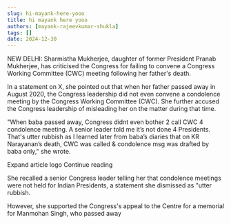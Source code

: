 ```yaml
---
slug: hi-mayank-here-yooo
title: hi mayank here yooo
authors: [mayank-rajeevkumar-shukla]
tags: []
date: 2024-12-30
---
```


NEW DELHI: Sharmistha Mukherjee, daughter of former President Pranab Mukherjee, has criticised the Congress for failing to convene a Congress Working Committee (CWC) meeting following her father's death.

In a statement on X, she pointed out that when her father passed away in August 2020, the Congress leadership did not even convene a condolence meeting by the Congress Working Committee (CWC). She further accused the Congress leadership of misleading her on the matter during that time.

"When baba passed away, Congress didnt even bother 2 call CWC 4 condolence meeting. A senior leader told me it’s not done 4 Presidents. That's utter rubbish as I learned later from baba’s diaries that on KR Narayanan’s death, CWC was called & condolence msg was drafted by baba only," she wrote.

Expand article logo  Continue reading

She recalled a senior Congress leader telling her that condolence meetings were not held for Indian Presidents, a statement she dismissed as "utter rubbish.

However, she supported the Congress's appeal to the Centre for a memorial for Manmohan Singh, who passed away